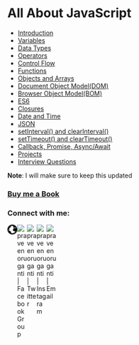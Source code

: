 # All About JavaScript

- [Introduction](https://praveenoruganti.github.io/praveenoruganti-vanilla-js/1_Introduction)
- [Variables](https://praveenoruganti.github.io/praveenoruganti-vanilla-js/2_Variables)
- [Data Types](https://praveenoruganti.github.io/praveenoruganti-vanilla-js/3_Data%20Types)
- [Operators](https://praveenoruganti.github.io/praveenoruganti-vanilla-js/4_Operators)
- [Control Flow](https://praveenoruganti.github.io/praveenoruganti-vanilla-js/5_Control%20Flow)
- [Functions](https://praveenoruganti.github.io/praveenoruganti-vanilla-js/6_Functions)
- [Objects and Arrays](https://praveenoruganti.github.io/praveenoruganti-vanilla-js/7_Objects%20and%20Arrays)
- [Document Object Model(DOM)](https://praveenoruganti.github.io/praveenoruganti-vanilla-js/8_Document%20Object%20Model(DOM))
- [Browser Object Model(BOM)](https://praveenoruganti.github.io/praveenoruganti-vanilla-js/9_Browser%20Object%20Model(BOM))
- [ES6](https://praveenoruganti.github.io/praveenoruganti-vanilla-js/10_ES6)
- [Closures](https://praveenoruganti.github.io/praveenoruganti-vanilla-js/11_Closures)
- [Date and Time](https://praveenoruganti.github.io/praveenoruganti-vanilla-js/12_Date_Time)
- [JSON](https://praveenoruganti.github.io/praveenoruganti-vanilla-js/13_JSON)
- [setInterval() and clearInterval()](https://praveenoruganti.github.io/praveenoruganti-vanilla-js/14_setInterval_clearInterval)
- [setTimeout() and clearTimeout()](https://praveenoruganti.github.io/praveenoruganti-vanilla-js/15_setTimeout_clearTimeout)
- [Callback, Promise, Async/Await](https://praveenoruganti.github.io/praveenoruganti-vanilla-js/16_Callbacks_Promises_Async_Await)
- [Projects](https://praveenoruganti.github.io/praveenoruganti-vanilla-js/0_Projects)
- [Interview Questions](https://praveenoruganti.github.io/praveenoruganti-vanilla-js/0_Interview%20Questions)

**Note**: I will make sure to keep this updated


### [Buy me a Book](https://www.buymeacoffee.com/praveenoruganti)

### Connect with me:

[<img align="left" alt="praveenorugantitech.blogspot.com" width="22px" src="https://raw.githubusercontent.com/iconic/open-iconic/master/svg/globe.svg" />][website]
[<img align="left" alt="praveenoruganti | Facebook Group" width="22px" src="https://cdn.jsdelivr.net/npm/simple-icons@v3/icons/facebook.svg" />][facebookgroup]
[<img align="left" alt="praveenoruganti | Twitter" width="22px" src="https://cdn.jsdelivr.net/npm/simple-icons@v3/icons/twitter.svg" />][twitter]
[<img align="left" alt="praveenoruganti | Instagram" width="22px" src="https://cdn.jsdelivr.net/npm/simple-icons@v3/icons/instagram.svg" />][instagram]
[<img align="left" alt="praveenoruganti | Email" width="22px" src="https://cdn.jsdelivr.net/npm/simple-icons@v3/icons/gmail.svg" />][email]

<br/>

[website]: https://praveenorugantitech.blogspot.com
[twitter]: https://mobile.twitter.com/praveenoruganti
[facebookgroup]: https://www.facebook.com/groups/praveenorugantitech
[instagram]: https://instagram.com/praveenorugantitech
[email]: mailto:praveenorugantitech@gmail.com
